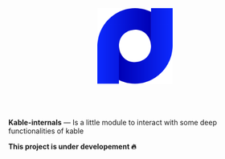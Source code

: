 <br>
<br>
<br>

<div align="center">
<img src="https://github.com/11ume/kable/blob/master/images/logo.png" width="150" height="auto"/>
</div>
<br>
<br>
<br>

**Kable-internals** — Is a little module to interact with some deep functionalities of kable
<br>

**This project is under developement 🔥**
